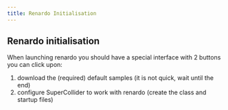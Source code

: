 ```yaml
---
title: Renardo Initialisation
---
```



## Renardo initialisation

When launching renardo you should have a special interface with 2 buttons you can click upon:

1. download the (required) default samples (it is not quick, wait until the end)
2. configure SuperCollider to work with renardo (create the class and startup files)